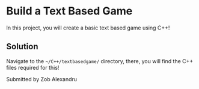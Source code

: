 # Build a Text Based Game

In this project, you will create a basic text based game using C++!

## Solution
Navigate to the `~/C++/textbasedgame/` directory, there, you will find the C++ files required for this!

Submitted by Zob Alexandru
